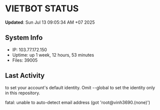 # VIETBOT STATUS
**Updated**: Sun Jul 13 09:05:34 AM +07 2025

## System Info
- IP: 103.77.172.150
- Uptime: up 1 week, 12 hours, 53 minutes
- Files: 39005

## Last Activity

to set your account's default identity.
Omit --global to set the identity only in this repository.

fatal: unable to auto-detect email address (got 'root@vinh3690.(none)')
